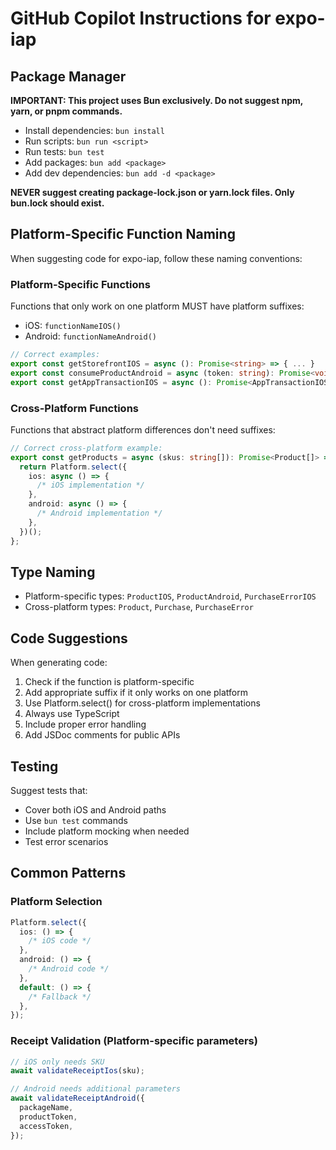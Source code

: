 # GitHub Copilot Instructions for expo-iap

## Package Manager

**IMPORTANT: This project uses Bun exclusively. Do not suggest npm, yarn, or pnpm commands.**

- Install dependencies: `bun install`
- Run scripts: `bun run <script>`
- Run tests: `bun test`
- Add packages: `bun add <package>`
- Add dev dependencies: `bun add -d <package>`

**NEVER suggest creating package-lock.json or yarn.lock files. Only bun.lock should exist.**

## Platform-Specific Function Naming

When suggesting code for expo-iap, follow these naming conventions:

### Platform-Specific Functions

Functions that only work on one platform MUST have platform suffixes:

- iOS: `functionNameIOS()`
- Android: `functionNameAndroid()`

```typescript
// Correct examples:
export const getStorefrontIOS = async (): Promise<string> => { ... }
export const consumeProductAndroid = async (token: string): Promise<void> => { ... }
export const getAppTransactionIOS = async (): Promise<AppTransactionIOS | null> => { ... }
```

### Cross-Platform Functions

Functions that abstract platform differences don't need suffixes:

```typescript
// Correct cross-platform example:
export const getProducts = async (skus: string[]): Promise<Product[]> => {
  return Platform.select({
    ios: async () => {
      /* iOS implementation */
    },
    android: async () => {
      /* Android implementation */
    },
  })();
};
```

## Type Naming

- Platform-specific types: `ProductIOS`, `ProductAndroid`, `PurchaseErrorIOS`
- Cross-platform types: `Product`, `Purchase`, `PurchaseError`

## Code Suggestions

When generating code:

1. Check if the function is platform-specific
2. Add appropriate suffix if it only works on one platform
3. Use Platform.select() for cross-platform implementations
4. Always use TypeScript
5. Include proper error handling
6. Add JSDoc comments for public APIs

## Testing

Suggest tests that:

- Cover both iOS and Android paths
- Use `bun test` commands
- Include platform mocking when needed
- Test error scenarios

## Common Patterns

### Platform Selection

```typescript
Platform.select({
  ios: () => {
    /* iOS code */
  },
  android: () => {
    /* Android code */
  },
  default: () => {
    /* Fallback */
  },
});
```

### Receipt Validation (Platform-specific parameters)

```typescript
// iOS only needs SKU
await validateReceiptIos(sku);

// Android needs additional parameters
await validateReceiptAndroid({
  packageName,
  productToken,
  accessToken,
});
```
